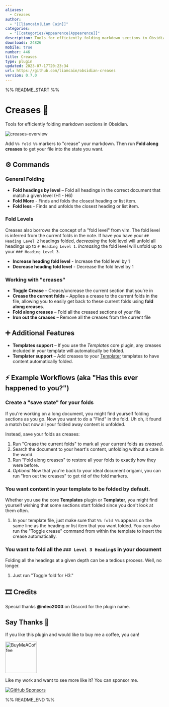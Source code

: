 ```yaml
---
aliases:
  - Creases
author:
  - "[[liamcain|Liam Cain]]"
categories:
  - "[[categories/Appearence|Appearence]]"
description: Tools for efficiently folding markdown sections in Obsidian
downloads: 24826
mobile: true
number: 446
title: Creases
type: plugin
updated: 2023-07-17T20:23:34
url: https://github.com/liamcain/obsidian-creases
version: 0.7.0
---
```


%% README_START %%

# Creases 👕

Tools for efficiently folding markdown sections in Obsidian.

![creases-overview](https://user-images.githubusercontent.com/693981/156103767-33f311de-39ac-422d-b8ea-987ea9c63f7b.png)

Add `%% fold %%` markers to "crease" your markdown. Then run **Fold along creases** to get your file into the state you want.

## ⚙️ Commands

### General Folding

- **Fold headings by level** – Fold all headings in the correct document that match a given level (H1 - H6)
- **Fold More** - Finds and folds the closest heading or list item.
- **Fold less** - Finds and unfolds the closest heading or list item.

### Fold Levels

Creases also borrows the concept of a "fold level" from vim. The fold level is inferred from the current folds in the note. If have you have your `## Heading Level 2` headings folded, _decreasing_ the fold level will unfold all headings up to `# Heading Level 1`. _Increasing_ the fold level will unfold up to your `### Heading Level 3`.

- **Increase heading fold level** - Increase the fold level by 1
- **Decrease heading fold level** - Decrease the fold level by 1

### Working with "creases"

- **Toggle Crease** – Crease/uncrease the current section that you're in
- **Crease the current folds** – Applies a crease to the current folds in the file, allowing you to easily get back to these current folds using **fold along creases**.
- **Fold along creases** – Fold all the creased sections of your file
- **Iron out the creases** – Remove all the creases from the current file

## ➕ Additional Features

- **Templates support** – If you use the _Templates_ core plugin, any creases included in your template will automatically be folded.
- **Templater support** – Add creases to your [Templater](https://github.com/SilentVoid13/Templater) templates to have content automatically folded.

## ⚡️ Example Workflows (aka "Has this ever happened to you?")

### Create a "save state" for your folds

If you're working on a long document, you might find yourself folding sections as you go. Now you want to do a "Find" in the fold. Uh oh, it found a match but now all your folded away content is unfolded.

Instead, save your folds as creases:

1. Run "Crease the current folds" to mark all your current folds as _creased_.
2. Search the document to your heart's content, unfolding without a care in the world.
3. Run "Fold along creases" to restore all your folds to exactly how they were before.
4. _Optional_ Now that you're back to your ideal document origami, you can run "Iron out the creases" to get rid of the fold markers.

### You want content in your template to be folded by default.

Whether you use the core **Templates** plugin or **Templater**, you might find yourself wishing that some sections start folded since you don't look at them often.

1. In your template file, just make sure that `%% fold %%` appears on the same line as the heading or list item that you want folded. You can also run the "Toggle crease" command from within the template to insert the crease automatically.

### You want to fold all the `### Level 3 Heading`s in your document

Folding all the headings at a given depth can be a tedious process. Well, no longer.

1. Just run "Toggle fold for H3."

## 🎞 Credits

Special thanks **@mleo2003** on Discord for the plugin name.

## Say Thanks 🙏

If you like this plugin and would like to buy me a coffee, you can!

[<img src="https://cdn.buymeacoffee.com/buttons/v2/default-violet.png" alt="BuyMeACoffee" width="100">](https://www.buymeacoffee.com/liamcain)

Like my work and want to see more like it? You can sponsor me.

[![GitHub Sponsors](https://img.shields.io/github/sponsors/liamcain?style=social)](https://github.com/sponsors/liamcain)


%% README_END %%